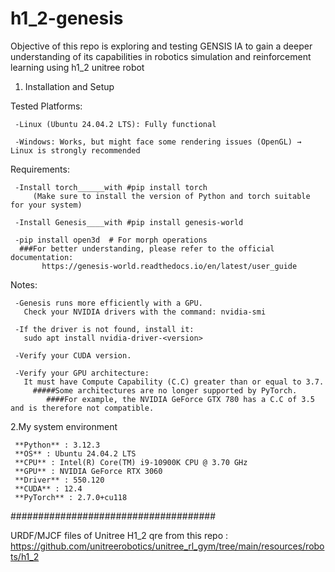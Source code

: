 # h1_2-genesis

Objective of this repo is exploring and testing GENSIS IA to gain a deeper understanding of its capabilities in robotics simulation and reinforcement learning using h1_2 unitree robot 

1. Installation and Setup
   
Tested Platforms:

     -Linux (Ubuntu 24.04.2 LTS): Fully functional
  
     -Windows: Works, but might face some rendering issues (OpenGL) → Linux is strongly recommended
  
Requirements:

     -Install torch______with #pip install torch
         (Make sure to install the version of Python and torch suitable for your system)
      
     -Install Genesis____with #pip install genesis-world
  
     -pip install open3d  # For morph operations
      ###For better understanding, please refer to the official documentation:
           https://genesis-world.readthedocs.io/en/latest/user_guide

Notes:

     -Genesis runs more efficiently with a GPU.
       Check your NVIDIA drivers with the command: nvidia-smi
    
     -If the driver is not found, install it:
       sudo apt install nvidia-driver-<version>
    
     -Verify your CUDA version.
  
     -Verify your GPU architecture:
       It must have Compute Capability (C.C) greater than or equal to 3.7.
         #####Some architectures are no longer supported by PyTorch.
            ####For example, the NVIDIA GeForce GTX 780 has a C.C of 3.5 and is therefore not compatible.

2.My system environment

     **Python** : 3.12.3  
     **OS** : Ubuntu 24.04.2 LTS 
     **CPU** : Intel(R) Core(TM) i9-10900K CPU @ 3.70 GHz 
     **GPU** : NVIDIA GeForce RTX 3060  
     **Driver** : 550.120  
     **CUDA** : 12.4  
     **PyTorch** : 2.7.0+cu118  

#####################################

URDF/MJCF files of  Unitree H1_2 qre from this repo :
https://github.com/unitreerobotics/unitree_rl_gym/tree/main/resources/robots/h1_2

   
